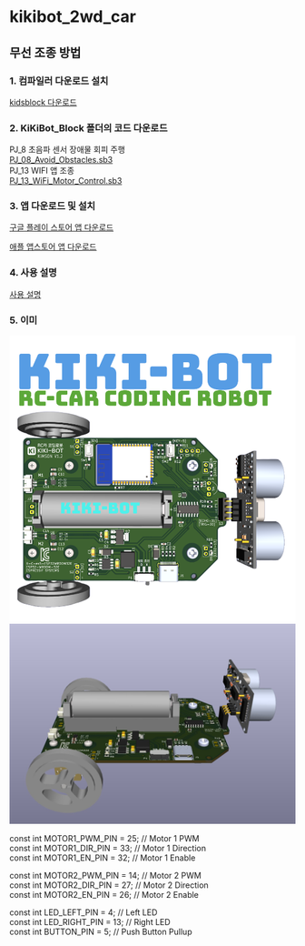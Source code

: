 # kikibot_2wd_car

## 무선 조종 방법

### 1. 컴파일러 다운로드 설치
[kidsblock 다운로드](https://wiki.kidsbits.cc/projects/KidsBlock/en/latest/download/)

### 2. KiKiBot_Block 폴더의 코드 다운로드  
PJ_8 초음파 센서 장애물 회피 주행  
[PJ_08_Avoid_Obstacles.sb3](https://github.com/copaland/kikibot_2wd_car/blob/main/KiKiBot_Block/PJ_08_Avoid_Obstacles.sb3)  
PJ_13 WIFI 앱 조종  
[PJ_13_WiFi_Motor_Control.sb3](https://github.com/copaland/kikibot_2wd_car/blob/main/KiKiBot_Block/PJ_13_WiFi_Motor_Control.sb3)  

### 3. 앱 다운로드 및 설치  

[구글 플레이 스토어 앱 다운로드](https://play.google.com/store/apps/details?id=com.keyestudio.beetlecar&hl=en)

[애플 앱스토어 앱 다운로드](https://apps.apple.com/ee/app/beetlebot/id1601167393)

### 4. 사용 설명

[사용 설명](https://github.com/copaland/kikibot_2wd_car/blob/main/kikibot%EC%82%AC%EC%9A%A9%EC%84%A4%EB%AA%85.pdf)  

### 5. 이미
<img src="https://github.com/copaland/kikibot_2wd_car/blob/main/mit_app/kikibot-img.png" title="2WD CAR CODING ROBOT" alt="KIKIBOT"></img><br/>
<img src="https://github.com/copaland/kikibot_2wd_car/blob/main/mit_app/esp32_kikibot2.jpg" title="2WD CAR CODING ROBOT" alt="KIKIBOT"></img><br/>

const int MOTOR1_PWM_PIN = 25;        // Motor 1 PWM  
const int MOTOR1_DIR_PIN = 33;        // Motor 1 Direction  
const int MOTOR1_EN_PIN = 32;         // Motor 1 Enable  

const int MOTOR2_PWM_PIN = 14;        // Motor 2 PWM   
const int MOTOR2_DIR_PIN = 27;        // Motor 2 Direction  
const int MOTOR2_EN_PIN = 26;         // Motor 2 Enable  

const int LED_LEFT_PIN = 4;           // Left LED  
const int LED_RIGHT_PIN = 13;         // Right LED  
const int BUTTON_PIN = 5;             // Push Button Pullup  
